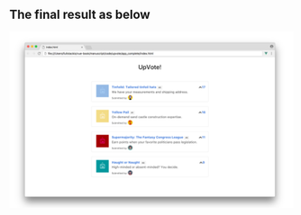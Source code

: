 ## The final result as below
![Image text](https://raw.githubusercontent.com/BobJackson/vue-learning/master/upvote/upvote.png) 